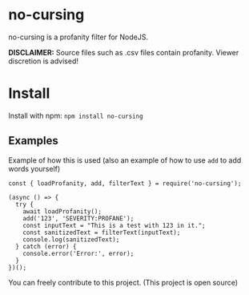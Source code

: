 # no-cursing
no-cursing is a profanity filter for NodeJS.

**DISCLAIMER:** Source files such as .csv files contain profanity. Viewer discretion is advised!

# Install
Install with npm:
`npm install no-cursing` 


## Examples
Example of how this is used (also an example of how to use `add` to add words yourself)
```
const { loadProfanity, add, filterText } = require('no-cursing');

(async () => {
  try {
    await loadProfanity();
    add('123', 'SEVERITY:PROFANE');
    const inputText = "This is a test with 123 in it.";
    const sanitizedText = filterText(inputText);
    console.log(sanitizedText);
  } catch (error) {
    console.error('Error:', error);
  }
})();
```
You can freely contribute to this project. (This project is open source)
